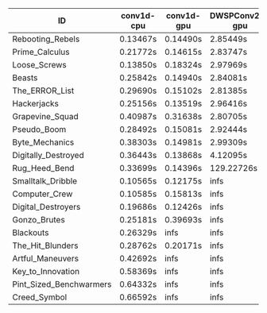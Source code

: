 |ID|conv1d-cpu|conv1d-gpu|DWSPConv2D-gpu|gemm-gpu|avg|
|-|-|-|-|-|-|
|Rebooting_Rebels|0.13467s|0.14490s|2.85449s|1.69009s|1.20604s|
|Prime_Calculus|0.21772s|0.14615s|2.83747s|1.69745s|1.22470s|
|Loose_Screws|0.13850s|0.18324s|2.97969s|1.76140s|1.26571s|
|Beasts|0.25842s|0.14940s|2.84081s|1.88338s|1.28300s|
|The_ERROR_List|0.29690s|0.15102s|2.81385s|1.88292s|1.28617s|
|Hackerjacks|0.25156s|0.13519s|2.96416s|1.88077s|1.30792s|
|Grapevine_Squad|0.40987s|0.31638s|2.80705s|1.71127s|1.31114s|
|Pseudo_Boom|0.28492s|0.15081s|2.92444s|1.91547s|1.31891s|
|Byte_Mechanics|0.38303s|0.14981s|2.99309s|1.90760s|1.35838s|
|Digitally_Destroyed|0.36443s|0.13868s|4.12095s|2.52041s|1.78612s|
|Rug_Heed_Bend|0.33699s|0.14396s|129.22726s|4.37830s|33.52163s|
|Smalltalk_Dribble|0.10565s|0.12175s|infs|1.93402s|infs|
|Computer_Crew|0.10585s|0.15813s|infs|4.35738s|infs|
|Digital_Destroyers|0.19686s|0.12426s|infs|1.89007s|infs|
|Gonzo_Brutes|0.25181s|0.39693s|infs|4.35665s|infs|
|Blackouts|0.26329s|infs|infs|1.71670s|infs|
|The_Hit_Blunders|0.28762s|0.20171s|infs|1.89580s|infs|
|Artful_Maneuvers|0.42692s|infs|infs|4.40632s|infs|
|Key_to_Innovation|0.58369s|infs|infs|4.40528s|infs|
|Pint_Sized_Benchwarmers|0.64332s|infs|infs|4.39421s|infs|
|Creed_Symbol|0.66592s|infs|infs|4.42295s|infs|
